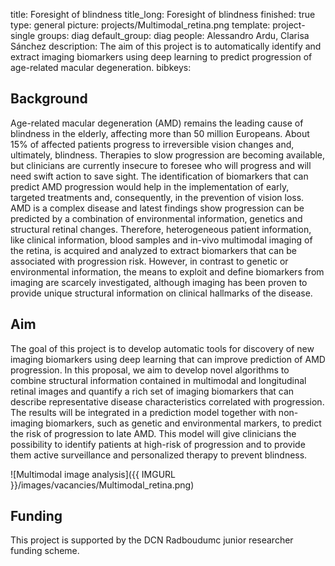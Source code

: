 title: Foresight of blindness
title_long: Foresight of blindness
finished: true
type: general
picture: projects/Multimodal_retina.png
template: project-single
groups: diag
default_group: diag
people: Alessandro Ardu, Clarisa Sánchez
description: The aim of this project is to automatically identify and extract imaging biomarkers using deep learning to predict progression of age-related macular degeneration.
bibkeys: 

## Background
Age-related macular degeneration (AMD) remains the leading cause of blindness in the elderly, affecting more than 50 million Europeans. About 15% of affected patients progress to irreversible vision changes and, ultimately, blindness. Therapies to slow progression are becoming available, but clinicians are currently insecure to foresee who will progress and will need swift action to save sight. The identification of biomarkers that can predict AMD progression would help in the implementation of early, targeted treatments and, consequently, in the prevention of vision loss. AMD is a complex disease and latest findings show progression can be predicted by a combination of environmental information, genetics and structural retinal changes. Therefore, heterogeneous patient information, like clinical information, blood samples and in-vivo multimodal imaging of the retina, is acquired and analyzed to extract biomarkers that can be associated with progression risk. However, in contrast to genetic or environmental information, the means to exploit and define biomarkers from imaging are scarcely investigated, although imaging has been proven to provide unique structural information on clinical hallmarks of the disease.

## Aim
The goal of this project is to develop automatic tools for discovery of new imaging biomarkers using deep learning that can improve prediction of AMD progression. In this proposal, we aim to develop novel algorithms to combine structural information contained in multimodal and longitudinal retinal images and quantify a rich set of imaging biomarkers that can describe representative disease characteristics correlated with progression. The results will be integrated in a prediction model together with non-imaging biomarkers, such as genetic and environmental markers, to predict the risk of progression to late AMD. This model will give clinicians the possibility to identify patients at high-risk of progression and to provide them active surveillance and personalized therapy to prevent blindness.

![Multimodal image analysis]({{ IMGURL }}/images/vacancies/Multimodal_retina.png)

## Funding
This project is supported by the DCN Radboudumc junior researcher funding scheme.
